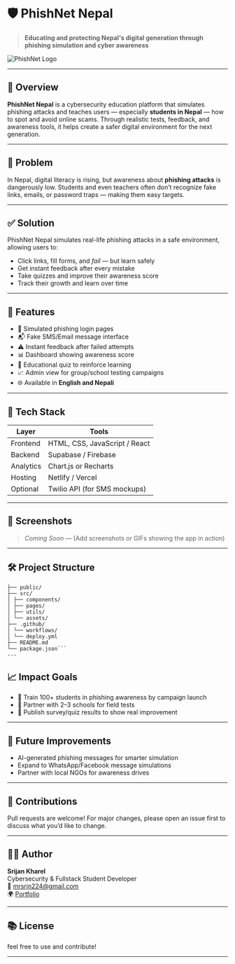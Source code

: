 # 🛡️ PhishNet Nepal

> **Educating and protecting Nepal's digital generation through phishing simulation and cyber awareness**

![PhishNet Logo](./assets/logo.png) <!-- Optional logo -->

---

## 📖 Overview

**PhishNet Nepal** is a cybersecurity education platform that simulates phishing attacks and teaches users — especially **students in Nepal** — how to spot and avoid online scams. Through realistic tests, feedback, and awareness tools, it helps create a safer digital environment for the next generation.

---

## 🎯 Problem

In Nepal, digital literacy is rising, but awareness about **phishing attacks** is dangerously low. Students and even teachers often don’t recognize fake links, emails, or password traps — making them easy targets.

---

## ✅ Solution

PhishNet Nepal simulates real-life phishing attacks in a safe environment, allowing users to:
- Click links, fill forms, and *fail* — but learn safely
- Get instant feedback after every mistake
- Take quizzes and improve their awareness score
- Track their growth and learn over time

---

## 🚀 Features

- 🎣 Simulated phishing login pages
- 📬 Fake SMS/Email message interface
- ⚠️ Instant feedback after failed attempts
- 📊 Dashboard showing awareness score
- 🧪 Educational quiz to reinforce learning
- 📈 Admin view for group/school testing campaigns
- 🌐 Available in **English and Nepali**

---

## 🧰 Tech Stack

| Layer     | Tools |
|-----------|-------------------------|
| Frontend  | HTML, CSS, JavaScript / React |
| Backend   | Supabase / Firebase |
| Analytics | Chart.js or Recharts |
| Hosting   | Netlify / Vercel |
| Optional  | Twilio API (for SMS mockups) |

---

## 📸 Screenshots

> _Coming Soon_ — (Add screenshots or GIFs showing the app in action)

---
## 🛠️ Project Structure

```phishnet-nepal/
├── public/
├── src/
│ ├── components/
│ ├── pages/
│ ├── utils/
│ └── assets/
├── .github/
│ └── workflows/
│ └── deploy.yml
├── README.md
└── package.json```
---
```
## 📈 Impact Goals

- 👥 Train 100+ students in phishing awareness by campaign launch
- 🏫 Partner with 2–3 schools for field tests
- 📝 Publish survey/quiz results to show real improvement

---

## 🧠 Future Improvements

- AI-generated phishing messages for smarter simulation
- Expand to WhatsApp/Facebook message simulations
- Partner with local NGOs for awareness drives

---

## 🤝 Contributions

Pull requests are welcome! For major changes, please open an issue first to discuss what you’d like to change.

---

## 🧑‍💻 Author

**Srijan Kharel**  
Cybersecurity & Fullstack Student Developer  
📧 mrsrjn224@gmail.com  
🌍 [Portfolio](https://your-portfolio-link.com)

---

## 📚 License

feel free to use and contribute!

---


